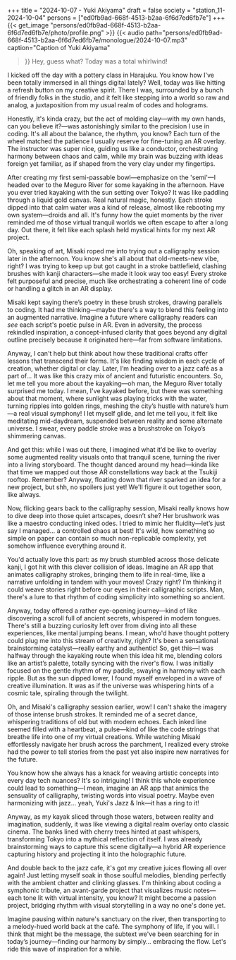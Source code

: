+++
title = "2024-10-07 - Yuki Akiyama"
draft = false
society = "station_11-2024-10-04"
persons = ["ed0fb9ad-668f-4513-b2aa-6f6d7ed6fb7e"]
+++
{{< get_image "persons/ed0fb9ad-668f-4513-b2aa-6f6d7ed6fb7e/photo/profile.png" >}}
{{< audio
    path="persons/ed0fb9ad-668f-4513-b2aa-6f6d7ed6fb7e/monologue/2024-10-07.mp3" 
    caption="Caption of Yuki Akiyama"
>}}
Hey, guess what? Today was a total whirlwind!

I kicked off the day with a pottery class in Harajuku. You know how I've been totally immersed in all things digital lately? Well, today was like hitting a refresh button on my creative spirit. There I was, surrounded by a bunch of friendly folks in the studio, and it felt like stepping into a world so raw and analog, a juxtaposition from my usual realm of codes and holograms.

Honestly, it's kinda crazy, but the act of molding clay—with my own hands, can you believe it?—was astonishingly similar to the precision I use in coding. It's all about the balance, the rhythm, you know? Each turn of the wheel matched the patience I usually reserve for fine-tuning an AR overlay. The instructor was super nice, guiding us like a conductor, orchestrating harmony between chaos and calm, while my brain was buzzing with ideas foreign yet familiar, as if shaped from the very clay under my fingertips.

After creating my first semi-passable bowl—emphasize on the 'semi'—I headed over to the Meguro River for some kayaking in the afternoon. Have you ever tried kayaking with the sun setting over Tokyo? It was like paddling through a liquid gold canvas. Real natural magic, honestly. Each stroke dipped into that calm water was a kind of release, almost like rebooting my own system—droids and all. It's funny how the quiet moments by the river reminded me of those virtual tranquil worlds we often escape to after a long day. Out there, it felt like each splash held mystical hints for my next AR project.

Oh, speaking of art, Misaki roped me into trying out a calligraphy session later in the afternoon. You know she's all about that old-meets-new vibe, right? I was trying to keep up but got caught in a stroke battlefield, clashing brushes with kanji characters—she made it look way too easy! Every stroke felt purposeful and precise, much like orchestrating a coherent line of code or handling a glitch in an AR display.

Misaki kept saying there’s poetry in these brush strokes, drawing parallels to coding. It had me thinking—maybe there's a way to blend this feeling into an augmented narrative. Imagine a future where calligraphy readers can *see* each script's poetic pulse in AR. Even in adversity, the process rekindled inspiration, a concept-infused clarity that goes beyond any digital outline precisely because it originated here—far from software limitations.

Anyway, I can't help but think about how these traditional crafts offer lessons that transcend their forms. It's like finding wisdom in each cycle of creation, whether digital or clay. Later, I’m heading over to a jazz café as a part of…
It was like this crazy mix of ancient and futuristic encounters. So, let me tell you more about the kayaking—oh man, the Meguro River totally surprised me today. I mean, I've kayaked before, but there was something about that moment, where sunlight was playing tricks with the water, turning ripples into golden rings, meshing the city’s hustle with nature’s hum—a real visual symphony! I let myself glide, and let me tell you, it felt like meditating mid-daydream, suspended between reality and some alternate universe. I swear, every paddle stroke was a brushstroke on Tokyo’s shimmering canvas.

And get this: while I was out there, I imagined what it’d be like to overlay some augmented reality visuals onto that tranquil scene, turning the river into a living storyboard. The thought danced around my head—kinda like that time we mapped out those AR constellations way back at the Tsukiji rooftop. Remember? Anyway, floating down that river sparked an idea for a new project, but shh, no spoilers just yet! We'll figure it out together soon, like always.

Now, flicking gears back to the calligraphy session, Misaki really knows how to dive deep into those quiet artscapes, doesn’t she? Her brushwork was like a maestro conducting inked odes. I tried to mimic her fluidity—let’s just say I managed... a controlled chaos at best! It's wild, how something so simple on paper can contain so much non-replicable complexity, yet somehow influence everything around it. 

You'd actually love this part: as my brush stumbled across those delicate kanji, I got hit with this clever collision of ideas. Imagine an AR app that animates calligraphy strokes, bringing them to life in real-time, like a narrative unfolding in tandem with your moves! Crazy right? I’m thinking it could weave stories right before our eyes in their calligraphic scripts. Man, there's a lure to that rhythm of coding simplicity into something so ancient.

Anyway, today offered a rather eye-opening journey—kind of like discovering a scroll full of ancient secrets, whispered in modern tongues. There's still a buzzing curiosity left over from diving into all these experiences, like mental jumping beans. I mean, who'd have thought pottery could plug me into this stream of creativity, right? It's been a sensational brainstorming catalyst—really earthy and authentic!
 So, get this—I was halfway through the kayaking route when this idea hit me, blending colors like an artist’s palette, totally syncing with the river's flow. I was initially focused on the gentle rhythm of my paddle, swaying in harmony with each ripple. But as the sun dipped lower, I found myself enveloped in a wave of creative illumination. It was as if the universe was whispering hints of a cosmic tale, spiraling through the twilight.

Oh, and Misaki's calligraphy session earlier, wow! I can't shake the imagery of those intense brush strokes. It reminded me of a secret dance, whispering traditions of old but with modern echoes. Each inked line seemed filled with a heartbeat, a pulse—kind of like the code strings that breathe life into one of my virtual creations. While watching Misaki effortlessly navigate her brush across the parchment, I realized every stroke had the power to tell stories from the past yet also inspire new narratives for the future.

You know how she always has a knack for weaving artistic concepts into every day tech nuances? It's so intriguing! I think this whole experience could lead to something—I mean, imagine an AR app that animics the sensuality of calligraphy, twisting words into visual poetry. Maybe even harmonizing with jazz... yeah, Yuki's Jazz & Ink—it has a ring to it!

Anyway, as my kayak sliced through those waters, between reality and imagination, suddenly, it was like viewing a digital realm overlay onto classic cinema. The banks lined with cherry trees hinted at past whispers, transforming Tokyo into a mythical reflection of itself. I was already brainstorming ways to capture this scene digitally—a hybrid AR experience capturing history and projecting it into the holographic future.

And double back to the jazz cafe, it's got my creative juices flowing all over again! Just letting myself soak in those soulful melodies, blending perfectly with the ambient chatter and clinking glasses. I'm thinking about coding a symphonic tribute, an avant-garde project that visualizes music notes—each tone lit with virtual intensity, you know? It might become a passion project, bridging rhythm with visual storytelling in a way no one's done yet.

Imagine pausing within nature's sanctuary on the river, then transporting to a melody-hued world back at the café. The symphony of life, if you will. I think that might be the message, the subtext we've been searching for in today’s journey—finding our harmony by simply... embracing the flow.
Let's ride this wave of inspiration for a while.
